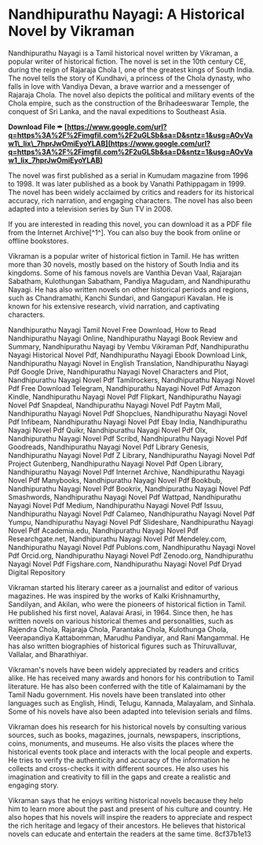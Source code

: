 
 
# Nandhipurathu Nayagi: A Historical Novel by Vikraman
 
Nandhipurathu Nayagi is a Tamil historical novel written by Vikraman, a popular writer of historical fiction. The novel is set in the 10th century CE, during the reign of Rajaraja Chola I, one of the greatest kings of South India. The novel tells the story of Kundhavi, a princess of the Chola dynasty, who falls in love with Vandiya Devan, a brave warrior and a messenger of Rajaraja Chola. The novel also depicts the political and military events of the Chola empire, such as the construction of the Brihadeeswarar Temple, the conquest of Sri Lanka, and the naval expeditions to Southeast Asia.
 
**Download File ✒ [https://www.google.com/url?q=https%3A%2F%2Fimgfil.com%2F2uGLSb&sa=D&sntz=1&usg=AOvVaw1\_lix\_7hprJwOmiEyoYLAB](https://www.google.com/url?q=https%3A%2F%2Fimgfil.com%2F2uGLSb&sa=D&sntz=1&usg=AOvVaw1_lix_7hprJwOmiEyoYLAB)**


 
The novel was first published as a serial in Kumudam magazine from 1996 to 1998. It was later published as a book by Vanathi Pathippagam in 1999. The novel has been widely acclaimed by critics and readers for its historical accuracy, rich narration, and engaging characters. The novel has also been adapted into a television series by Sun TV in 2008.
 
If you are interested in reading this novel, you can download it as a PDF file from the Internet Archive[^1^]. You can also buy the book from online or offline bookstores.

Vikraman is a popular writer of historical fiction in Tamil. He has written more than 30 novels, mostly based on the history of South India and its kingdoms. Some of his famous novels are Vanthia Devan Vaal, Rajarajan Sabatham, Kulothungan Sabatham, Pandiya Magudam, and Nandhipurathu Nayagi. He has also written novels on other historical periods and regions, such as Chandramathi, Kanchi Sundari, and Gangapuri Kavalan. He is known for his extensive research, vivid narration, and captivating characters.
 
Nandhipurathu Nayagi Tamil Novel Free Download,  How to Read Nandhipurathu Nayagi Online,  Nandhipurathu Nayagi Book Review and Summary,  Nandhipurathu Nayagi by Vembu Vikiraman Pdf,  Nandhipurathu Nayagi Historical Novel Pdf,  Nandhipurathu Nayagi Ebook Download Link,  Nandhipurathu Nayagi Novel in English Translation,  Nandhipurathu Nayagi Pdf Google Drive,  Nandhipurathu Nayagi Novel Characters and Plot,  Nandhipurathu Nayagi Novel Pdf Tamilrockers,  Nandhipurathu Nayagi Novel Pdf Free Download Telegram,  Nandhipurathu Nayagi Novel Pdf Amazon Kindle,  Nandhipurathu Nayagi Novel Pdf Flipkart,  Nandhipurathu Nayagi Novel Pdf Snapdeal,  Nandhipurathu Nayagi Novel Pdf Paytm Mall,  Nandhipurathu Nayagi Novel Pdf Shopclues,  Nandhipurathu Nayagi Novel Pdf Infibeam,  Nandhipurathu Nayagi Novel Pdf Ebay India,  Nandhipurathu Nayagi Novel Pdf Quikr,  Nandhipurathu Nayagi Novel Pdf Olx,  Nandhipurathu Nayagi Novel Pdf Scribd,  Nandhipurathu Nayagi Novel Pdf Goodreads,  Nandhipurathu Nayagi Novel Pdf Library Genesis,  Nandhipurathu Nayagi Novel Pdf Z Library,  Nandhipurathu Nayagi Novel Pdf Project Gutenberg,  Nandhipurathu Nayagi Novel Pdf Open Library,  Nandhipurathu Nayagi Novel Pdf Internet Archive,  Nandhipurathu Nayagi Novel Pdf Manybooks,  Nandhipurathu Nayagi Novel Pdf Bookbub,  Nandhipurathu Nayagi Novel Pdf Bookrix,  Nandhipurathu Nayagi Novel Pdf Smashwords,  Nandhipurathu Nayagi Novel Pdf Wattpad,  Nandhipurathu Nayagi Novel Pdf Medium,  Nandhipurathu Nayagi Novel Pdf Issuu,  Nandhipurathu Nayagi Novel Pdf Calameo,  Nandhipurathu Nayagi Novel Pdf Yumpu,  Nandhipurathu Nayagi Novel Pdf Slideshare,  Nandhipurathu Nayagi Novel Pdf Academia.edu,  Nandhipurathu Nayagi Novel Pdf Researchgate.net,  Nandhipurathu Nayagi Novel Pdf Mendeley.com,  Nandhipurathu Nayagi Novel Pdf Publons.com,  Nandhipurathu Nayagi Novel Pdf Orcid.org,  Nandhipurathu Nayagi Novel Pdf Zenodo.org,  Nandhipurathu Nayagi Novel Pdf Figshare.com,  Nandhipurathu Nayagi Novel Pdf Dryad Digital Repository
 
Vikraman started his literary career as a journalist and editor of various magazines. He was inspired by the works of Kalki Krishnamurthy, Sandilyan, and Akilan, who were the pioneers of historical fiction in Tamil. He published his first novel, Aalavai Arasi, in 1964. Since then, he has written novels on various historical themes and personalities, such as Rajendra Chola, Rajaraja Chola, Parantaka Chola, Kulothunga Chola, Veerapandiya Kattabomman, Marudhu Pandiyar, and Rani Mangammal. He has also written biographies of historical figures such as Thiruvalluvar, Vallalar, and Bharathiyar.
 
Vikraman's novels have been widely appreciated by readers and critics alike. He has received many awards and honors for his contribution to Tamil literature. He has also been conferred with the title of Kalaimamani by the Tamil Nadu government. His novels have been translated into other languages such as English, Hindi, Telugu, Kannada, Malayalam, and Sinhala. Some of his novels have also been adapted into television serials and films.

Vikraman does his research for his historical novels by consulting various sources, such as books, magazines, journals, newspapers, inscriptions, coins, monuments, and museums. He also visits the places where the historical events took place and interacts with the local people and experts. He tries to verify the authenticity and accuracy of the information he collects and cross-checks it with different sources. He also uses his imagination and creativity to fill in the gaps and create a realistic and engaging story.
 
Vikraman says that he enjoys writing historical novels because they help him to learn more about the past and present of his culture and country. He also hopes that his novels will inspire the readers to appreciate and respect the rich heritage and legacy of their ancestors. He believes that historical novels can educate and entertain the readers at the same time.
 8cf37b1e13
 
